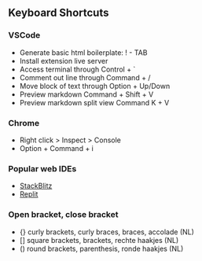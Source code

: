 ## Keyboard Shortcuts

### VSCode

- Generate basic html boilerplate: ! - TAB
- Install extension live server
- Access terminal through Control + \`
- Comment out line through Command + /
- Move block of text through Option + Up/Down
- Preview markdown Command + Shift + V
- Preview markdown split view Command K + V

### Chrome

- Right click > Inspect > Console
- Option + Command + i

### Popular web IDEs

- [StackBlitz](https://stackblitz.com/fork/node)
- [Replit](https://replit.com/)

### Open bracket, close bracket

- {} curly brackets, curly braces, braces, accolade (NL)
- [] square brackets, brackets, rechte haakjes (NL)
- () round brackets, parenthesis, ronde haakjes (NL)
